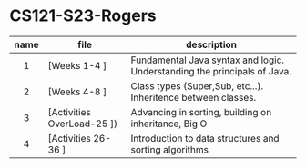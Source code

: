 # CS121-S23-Rogers
| name| file|description|
|:----:| ------|-----------|
| 1 | [Weeks 1-4 ]| Fundamental Java syntax and logic. Understanding the principals of Java.|
| 2 | [Weeks 4-8 ]| Class types (Super,Sub, etc...). Inheritence between classes. |
| 3 | [Activities OverLoad-25 ])| Advancing in sorting, building on inheritance, Big O |
| 4 | [Activities 26-36 ]| Introduction to data structures and sorting algorithms |
